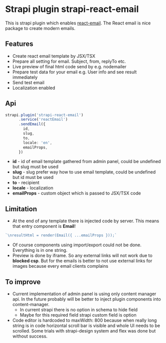 # Strapi plugin strapi-react-email

This is strapi plugin which enables [react-email](https://react.email). The React email is nice 
package to create modern emails.

## Features
 - Create react email template by JSX/TSX
 - Prepare all setting for email. Subject, from, replyTo etc.
 - Live preview of final html code send by e.g. nodemailer
 - Prepare test data for your email e.g. User info and see result immediately
 - Send test email
 - Localization enabled

## Api
```typescript
strapi.plugin('strapi-react-email')
      .service('reactEmail')
      .sendEmail({
        id,
        slug,
        to,
        locale: 'en',
        emailProps,
      })
```
 - **id** - id of email template gathered from admin panel, could be undefined but slug must be used
 - **slug** - slug prefer way how to use email template, could be undefined but id must be used
 - **to** - recipient
 - **locale** - localization
 - **emailProps** - custom object which is passed to JSX/TSX code

## Limitation
 - At the end of any template there is injected code by server. This means that entry component is **Email**!
```typescript
`\nresultHtml = render(Email({ ...emailProps }));`
```
 - Of course components using import/export could not be done. Everything is in one string.
 - Preview is done by iframe. So any external links will not work due to **blocked csp**. But for the emails
is better to not use external links for images because every email clients complains

## To improve
 - Current implementation of admin panel is using only content manager api. 
In the future probably will be better to inject plugin components into content-manager.
   - In current strapi there is no option in schema to hide field
   - Maybe for this required field strapi custom field is option
 - Code editor is hardcoded to maxWidth: 800 because when really long string is in code horizontal
scroll bar is visible and whole UI needs to be scrolled. Some trials with strapi-design system and flex
was done but without success.




